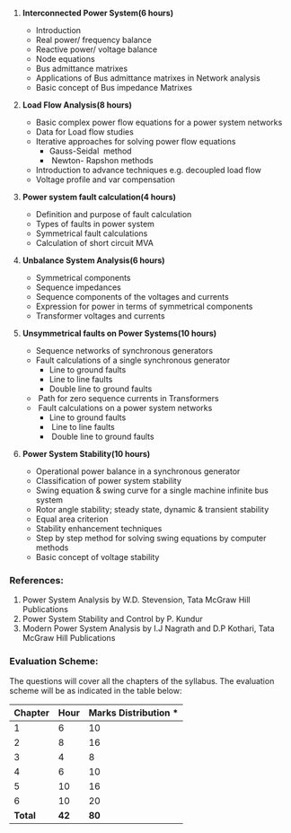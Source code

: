 1. **Interconnected  Power System(6  hours)**
    * Introduction
    * Real power/ frequency balance
    * Reactive power/ voltage balance
    * Node equations
    * Bus admittance matrixes 
    * Applications of Bus admittance matrixes in Network analysis
    * Basic concept of Bus impedance Matrixes 

2. **Load  Flow Analysis(8  hours)**
    * Basic complex power flow equations for a power system networks
    * Data for Load flow studies
    * Iterative approaches for solving power flow equations
        * Gauss-Seidal  method
        *  Newton- Rapshon methods
    * Introduction to advance techniques e.g. decoupled load flow
    * Voltage profile and var compensation 

3. **Power  system fault calculation(4  hours)**
    * Definition and purpose of fault calculation
    * Types of faults in power system
    * Symmetrical fault calculations
    * Calculation of short circuit MVA

4. **Unbalance  System Analysis(6  hours)**
    * Symmetrical components
    * Sequence impedances
    * Sequence components of the voltages and currents
    * Expression for power in terms of symmetrical components
    * Transformer voltages and currents 

5. **Unsymmetrical  faults on Power Systems(10  hours)**
    * Sequence networks of synchronous generators
    * Fault calculations of a single synchronous generator
        * Line to ground faults
        * Line to line faults
        * Double line to ground faults
    *  Path for zero sequence  currents in Transformers
    *  Fault calculations on a  power system networks
        * Line to ground faults
        *  Line to line faults
        *  Double line to ground  faults

6. **Power  System Stability(10  hours)**
    * Operational power balance in a synchronous generator
    * Classification of power system stability
    * Swing equation &amp; swing curve for a single machine infinite bus  system
    * Rotor angle stability; steady state, dynamic &amp; transient  stability
    * Equal area criterion
    * Stability enhancement techniques
    * Step by step method for solving swing equations by computer  methods
    * Basic concept of voltage stability 

### **References:**

1. Power       System Analysis by W.D. Stevension, Tata McGraw Hill Publications
2. Power       System Stability and Control by P. Kundur
3. Modern       Power System Analysis by I.J Nagrath and D.P Kothari, Tata McGraw Hill       Publications

### **Evaluation  Scheme:**
The questions will cover all the chapters of the syllabus. The evaluation scheme will be as indicated in the table below:

| Chapter   | Hour   | Marks Distribution * |
| --------- | ------ | -------------------- |
| 1         | 6      | 10                   |
| 2         | 8      | 16                   |
| 3         | 4      | 8                    |
| 4         | 6      | 10                   |
| 5         | 10     | 16                   |
| 6         | 10     | 20                   |
| **Total** | **42** | **80**               |
